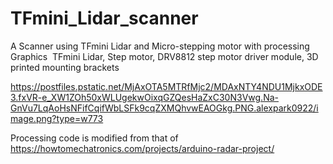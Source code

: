 # TFmini_Lidar_scanner
A Scanner using TFmini Lidar and Micro-stepping motor with processing Graphics 
﻿ TFmini Lidar, Step motor, DRV8812 step motor driver module, 3D printed mounting brackets
 
 https://postfiles.pstatic.net/MjAxOTA5MTRfMjc2/MDAxNTY4NDU1MjkxODE3.fxVR-e_XW1ZOh50xWLUgekwOixqGZQesHaZxC30N3Vwg.Na-GnVu7LqAoHsNFifCqifWbLSFk9cqZXMQhvwEAOGkg.PNG.alexpark0922/image.png?type=w773
 
 
  Processing code is modified from that of https://howtomechatronics.com/projects/arduino-radar-project/

